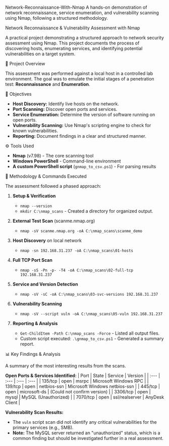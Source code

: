  Network-Reconnaissance-With-Nmap
A hands-on demonstration of network reconnaissance, service enumeration, and vulnerability scanning using Nmap, following a structured methodology.

 Network Reconnaissance & Vulnerability Assessment with Nmap

A practical project demonstrating a structured approach to network security assessment using Nmap. This project documents the process of discovering hosts, enumerating services, and identifying potential vulnerabilities on a target system.

 📖 Project Overview

This assessment was performed against a local host in a controlled lab environment. The goal was to emulate the initial stages of a penetration test: **Reconnaissance** and **Enumeration**.

 🎯 Objectives

*   **Host Discovery:** Identify live hosts on the network.
*   **Port Scanning:** Discover open ports and services.
*   **Service Enumeration:** Determine the version of software running on open ports.
*   **Vulnerability Scanning:** Use Nmap's scripting engine to check for known vulnerabilities.
*   **Reporting:** Document findings in a clear and structured manner.

 ⚙️ Tools Used

*   **Nmap** (v7.98) - The core scanning tool
*   **Windows PowerShell** - Command-line environment
*   **A custom PowerShell script** (`gnmap_to_csv.ps1`) - For parsing results

 🚀 Methodology & Commands Executed

The assessment followed a phased approach:

1.  **Setup & Verification**
    *   `nmap --version`
    *   `mkdir C:\nmap_scans` - Created a directory for organized output.

2.  **External Test Scan** (scanme.nmap.org)
    *   `nmap -sV scanme.nmap.org -oA C:\nmap_scans\scanme_demo`

3.  **Host Discovery** on local network
    *   `nmap -sn 192.168.31.237 -oA C:\nmap_scans\01-hosts`

4.  **Full TCP Port Scan**
    *   `nmap -sS -Pn -p- -T4 -oA C:\nmap_scans\02-full-tcp 192.168.31.237`

5.  **Service and Version Detection**
    *   `nmap -sV -sC -oA C:\nmap_scans\03-svc-versions 192.168.31.237`

6.  **Vulnerability Scanning**
    *   `nmap -sV --script vuln -oA C:\nmap_scans\05-vuln 192.168.31.237`

7.  **Reporting & Analysis**
    *   `Get-ChildItem -Path C:\nmap_scans -Force` - Listed all output files.
    *   Custom script executed: `.\gnmap_to_csv.ps1` - Generated a summary report.

 📊 Key Findings & Analysis

A summary of the most interesting results from the scans.

**Open Ports & Services Identified:**
| Port | State | Service | Version |
| :--- | :--- | :--- | :--- |
| 135/tcp | open | msrpc | Microsoft Windows RPC |
| 139/tcp | open | netbios-ssn | Microsoft Windows netbios-ssn |
| 445/tcp | open | microsoft-ds | (Could not confirm version) |
| 3306/tcp | open | mysql | MySQL (Unauthorized) |
| 7070/tcp | open | ssl/realserver | AnyDesk Client |

**Vulnerability Scan Results:**
*   The `vuln` script scan did not identify any critical vulnerabilities for the primary services (e.g., SMB).
*   **Note:** The MySQL server returned an "unauthorized" status, which is a common finding but should be investigated further in a real assessment.
